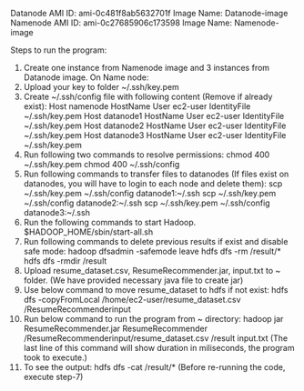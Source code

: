 Datanode AMI ID: ami-0c481f8ab5632701f Image Name: Datanode-image
Namenode AMI ID: ami-0c27685906c173598 Image Name: Namenode-image

Steps to run the program:
1. Create one instance from Namenode image and 3 instances from Datanode image.
On Name node:
2. Upload your key to folder ~/.ssh/key.pem
3. Create ~/.ssh/config file with following content (Remove if already exist):
Host namenode
	HostName <Public DNS of Namenode>
	User ec2-user
	IdentityFile ~/.ssh/key.pem
Host datanode1
	HostName <Public DNS of Datanode1>
	User ec2-user
	IdentityFile ~/.ssh/key.pem
Host datanode2
	HostName <Public DNS of Datanode2>
	User ec2-user
	IdentityFile ~/.ssh/key.pem
Host datanode3
	HostName <Public DNS of Datanode3>
	User ec2-user
	IdentityFile ~/.ssh/key.pem
4. Run following two commands to resolve permissions:
	chmod 400 ~/.ssh/key.pem
	chmod 400 ~/.ssh/config
5. Run following commands to transfer files to datanodes (If files exist on datanodes, you will have to login to each node and delete them):
	scp ~/.ssh/key.pem ~/.ssh/config datanode1:~/.ssh
	scp ~/.ssh/key.pem ~/.ssh/config datanode2:~/.ssh
	scp ~/.ssh/key.pem ~/.ssh/config datanode3:~/.ssh
6. Run the following commands to start Hadoop.	
	$HADOOP_HOME/sbin/start-all.sh
7. Run following commands to delete previous results if exist and disable safe mode:
	hadoop dfsadmin -safemode leave
	hdfs dfs -rm /result/*
	hdfs dfs -rmdir /result
8. Upload resume_dataset.csv, ResumeRecommender.jar, input.txt to ~ folder. (We have provided necessary java file to create jar)
9. Use below command to move resume_dataset to hdfs if not exist:
	hdfs dfs -copyFromLocal /home/ec2-user/resume_dataset.csv /ResumeRecommenderinput
10. Run below command to run the program from ~ directory:
	hadoop jar ResumeRecommender.jar ResumeRecommender /ResumeRecommenderinput/resume_dataset.csv /result input.txt
	(The last line of this command will show duration in miliseconds, the program took to execute.)
11. To see the output:
	hdfs dfs -cat /result/*
(Before re-running the code, execute step-7)	
